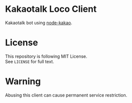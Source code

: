 # Kakaotalk Loco Client<br>
Kakaotalk bot using [node-kakao](https://github.com/storycraft/node-kakao).<br>

# License<br>
This repository is following MIT License.<br>
See <code>LICENSE</code> for full text.

# Warning<br>
Abusing this client can cause permanent service restriction.
